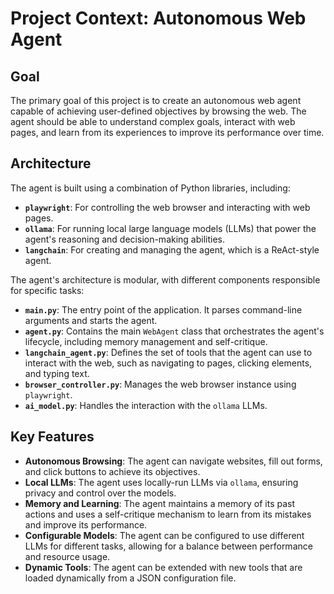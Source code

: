# Project Context: Autonomous Web Agent

## Goal

The primary goal of this project is to create an autonomous web agent capable of achieving user-defined objectives by browsing the web. The agent should be able to understand complex goals, interact with web pages, and learn from its experiences to improve its performance over time.

## Architecture

The agent is built using a combination of Python libraries, including:

- **`playwright`**: For controlling the web browser and interacting with web pages.
- **`ollama`**: For running local large language models (LLMs) that power the agent's reasoning and decision-making abilities.
- **`langchain`**: For creating and managing the agent, which is a ReAct-style agent.

The agent's architecture is modular, with different components responsible for specific tasks:

- **`main.py`**: The entry point of the application. It parses command-line arguments and starts the agent.
- **`agent.py`**: Contains the main `WebAgent` class that orchestrates the agent's lifecycle, including memory management and self-critique.
- **`langchain_agent.py`**: Defines the set of tools that the agent can use to interact with the web, such as navigating to pages, clicking elements, and typing text.
- **`browser_controller.py`**: Manages the web browser instance using `playwright`.
- **`ai_model.py`**: Handles the interaction with the `ollama` LLMs.

## Key Features

- **Autonomous Browsing**: The agent can navigate websites, fill out forms, and click buttons to achieve its objectives.
- **Local LLMs**: The agent uses locally-run LLMs via `ollama`, ensuring privacy and control over the models.
- **Memory and Learning**: The agent maintains a memory of its past actions and uses a self-critique mechanism to learn from its mistakes and improve its performance.
- **Configurable Models**: The agent can be configured to use different LLMs for different tasks, allowing for a balance between performance and resource usage.
- **Dynamic Tools**: The agent can be extended with new tools that are loaded dynamically from a JSON configuration file.
